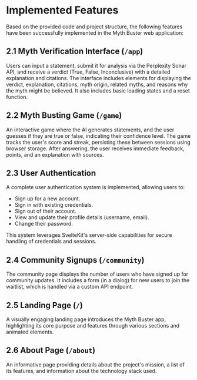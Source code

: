 # Implemented Features

Based on the provided code and project structure, the following features have been successfully implemented in the Myth Buster web application:

## 2.1 Myth Verification Interface (`/app`)

Users can input a statement, submit it for analysis via the Perplexity Sonar API, and receive a verdict (True, False, Inconclusive) with a detailed explanation and citations. The interface includes elements for displaying the verdict, explanation, citations, myth origin, related myths, and reasons why the myth might be believed. It also includes basic loading states and a reset function.

## 2.2 Myth Busting Game (`/game`)

An interactive game where the AI generates statements, and the user guesses if they are true or false, indicating their confidence level. The game tracks the user's score and streak, persisting these between sessions using browser storage. After answering, the user receives immediate feedback, points, and an explanation with sources.

## 2.3 User Authentication

A complete user authentication system is implemented, allowing users to:

*   Sign up for a new account.
*   Sign in with existing credentials.
*   Sign out of their account.
*   View and update their profile details (username, email).
*   Change their password.

This system leverages SvelteKit's server-side capabilities for secure handling of credentials and sessions.

## 2.4 Community Signups (`/community`)

The community page displays the number of users who have signed up for community updates. It includes a form (in a dialog) for new users to join the waitlist, which is handled via a custom API endpoint.

## 2.5 Landing Page (`/`)

A visually engaging landing page introduces the Myth Buster app, highlighting its core purpose and features through various sections and animated elements.

## 2.6 About Page (`/about`)

An informative page providing details about the project's mission, a list of its features, and information about the technology stack used.